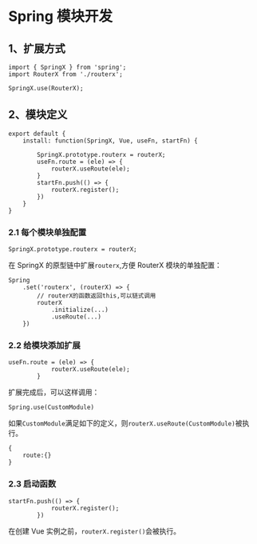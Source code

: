 # Spring 模块开发

## 1、扩展方式

```
import { SpringX } from 'spring';
import RouterX from './routerx';

SpringX.use(RouterX);
```

## 2、模块定义

```
export default {
    install: function(SpringX, Vue, useFn, startFn) {

        SpringX.prototype.routerx = routerX;
        useFn.route = (ele) => {
            routerX.useRoute(ele);
        }
        startFn.push(() => {
            routerX.register();
        })
    }
}
```

### 2.1 每个模块单独配置

```
SpringX.prototype.routerx = routerX;
```

在 SpringX 的原型链中扩展`routerx`,方便 RouterX 模块的单独配置：

```
Spring
    .set('routerx', (routerX) => {
        // routerX的函数返回this,可以链式调用
        routerX
            .initialize(...)
            .useRoute(...)
    })
```

### 2.2 给模块添加扩展

```
useFn.route = (ele) => {
            routerX.useRoute(ele);
        }
```

扩展完成后，可以这样调用：

```
Spring.use(CustomModule)
```

如果`CustomModule`满足如下的定义，则`routerX.useRoute(CustomModule)`被执行。

```
{
    route:{}
}
```

### 2.3 启动函数

```
startFn.push(() => {
            routerX.register();
        })
```

在创建 Vue 实例之前，`routerX.register()`会被执行。
